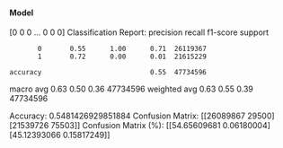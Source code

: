 #### Model
[0 0 0 ... 0 0 0]
Classification Report:
              precision    recall  f1-score   support

           0       0.55      1.00      0.71  26119367
           1       0.72      0.00      0.01  21615229

    accuracy                           0.55  47734596
   macro avg       0.63      0.50      0.36  47734596
weighted avg       0.63      0.55      0.39  47734596

Accuracy: 0.5481426929851884
Confusion Matrix:
[[26089867    29500]
 [21539726    75503]]
Confusion Matrix (%):
[[54.65609681  0.06180004]
 [45.12393066  0.15817249]]
